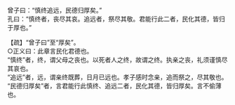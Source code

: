 曾子曰：“慎终追远，民德归厚矣。”   
孔曰：“慎终者，丧尽其哀。追远者，祭尽其敬。君能行此二者，民化其德，皆归于厚也。”  
	
【疏】“曾子曰”至“厚矣”。   
○正义曰：此章言民化君德也。  
“慎终”者，终，谓父母之丧也。以死者人之终，故谓之终。执亲之丧，礼须谨慎尽其哀也。   
“追远”者，远，谓亲终既葬，日月已远也。孝子感时念亲，追而祭之，尽其敬也。   
“民德归厚矣”者，言君能行此慎终、追远二者，民化其德，皆归厚矣。言不偷薄也。